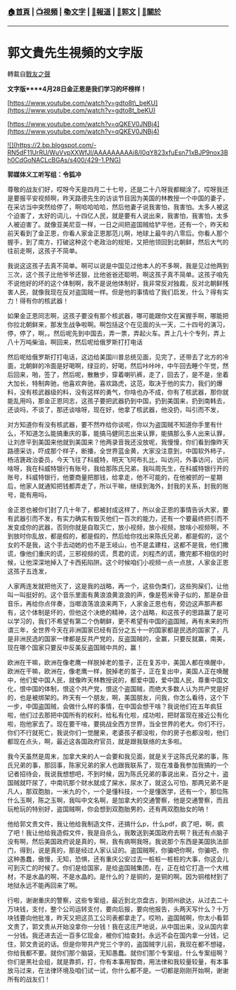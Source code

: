 ###  [:house:首頁](https://github.com/ourhimalayas/home) | [:tv:視頻](https://github.com/ourhimalayas/videos) | [:books:文字](https://github.com/ourhimalayas/txt) | [:newspaper:報道](https://github.com/ourhimalayas/news) | [:eagle:郭文](https://github.com/ourhimalayas/guomedia) | [:pray:關於](https://github.com/ourhimalayas/home/tree/master/about)
---
# 郭文貴先生視頻的文字版
轉載自[戰友之聲](http://littleantvoice.blogspot.com)

**文字版****4月28日金正恩是我们学习的坏榜样！**
  

[https://www.youtube.com/watch?v=gdto8t\_beKU](https://www.youtube.com/watch?v=gdto8t_beKU)
  

[https://www.youtube.com/watch?v=qQKEV0JNBj4](https://www.youtube.com/watch?v=qQKEV0JNBj4)



[!\[\](https://2.bp.blogspot.com/-RN5dF11UrRU/WuVvpXXWfJI/AAAAAAAAAi8/I0qY823xfuEsn71xBJP9nox3Bh0CdGoNACLcBGAs/s400/429-1.PNG)](https://2.bp.blogspot.com/-RN5dF11UrRU/WuVvpXXWfJI/AAAAAAAAAi8/I0qY823xfuEsn71xBJP9nox3Bh0CdGoNACLcBGAs/s1600/429-1.PNG)


  

**郭媒体义工听写组：令狐冲**
  

尊敬的战友们好，哎呀今天是四月二十七号，还是二十八呀我都糊涂了。哎呀我还是要报平安视频啊，昨天路德先生的访谈节目因为美国的林教授一个中国的妻子，在采访当中突然给停了，啊哈哈哈哈，然后他妻子说我害怕，我害怕。太多人被这个迫害了，太好的词儿，十四亿人民，就是要有人说出来，我害怕，我害怕，太多人被迫害了。就像亚美尼亚一样，一日之间把盗国贼给铲平他，还有一个，昨天和前天看到了金正恩，你看人家金正恩那范儿啊，地球上最牛的八零后。你看人那个握手，到了南方，打破这种这个老政治的规矩，又把他领回到北朝鲜，然后大气的往前走啊，这孩子不简单。
  

我说这这孩子去真不简单。啊可以说是中国见过他本人的不多啊，我是见过他两到三次，这个孩子比他爷爷还狠，比他爸爸还聪明，啊这孩子真不简单。这孩子咱先不说他好的坏的这个体制啊，我不是说他体制好，我非常反对独裁，反对北朝鲜残害人民，就像我现在反对盗国贼一样。但是他的事情给了我们启发，什么？得有实力！得有你的核武器！
  

如果金正恩同志啊，这孩子要没有那个核武器，哪可能跟你文在寅握手啊，哪能把你拉北朝鲜来，那发生战争啦啊。啊包括这个在见面的头一天，二十四号的演习，停，停了，啊，。然后呢先到中国去，弄一票，弄起火车。弄上几十个专列，弄上八十万吨柴油，啊回来，然后呢给俄罗斯打打电话
  

然后呢给俄罗斯打打电话，这边给美国川普总统见面，见完了，还带去了北方的冷面，北朝鲜的冷面是好喝啊，绿豆的，好喝，然后咔咔咔，中午回去睡个午觉，然后回来，啪，签了，然后呢，散散步，穿着喇叭裤，走了，回去了，是不是，坐着大加长，特制奔驰，他喜欢奔驰，喜欢路虎，这范，取决于他的实力，我们的爆料，没有核武器级的料，没有这样的勇气，你啥也办不成，你有了核武器，那你就能乱用吗，那金正恩同志，这孩子要把武器扔到中国，扔到美国来，扔到南韩去，还谈吗，不谈了，那还谈啥呀，现在好，他拿了核武器，他没扔，叫引而不发，

对方知道你有没有核武器，要不然咋给你谈呢，你以为盗国贼不知道你手里有什么，不知道怎么能搞重庆的事，能搞马健同志出来认罪，能搞那么多人出来认罪，让刘彦平到美国来他就到美国来？他两录音我还没放呢，我慢慢，你们看到像昨天路德采访，吓成那个样子，断播，全世界蓝金黄，大家没注意到，中国软外柿子，杨洁篪政治委员，今天飞往了科威特，明天飞阿布扎比，叫访问，外事访问，访问啥呀，我在科威特银行有账号，我给那陈氏兄弟，我叫周先生，在科威特银行开的账号，科威特银行，他要商量把那钱，给拿走，他不可能的，在他被抓的一星期后，他家人就通知把钱都弄走了，所以干嘛，继续到海外，封我的关系，封我的账号，能有用吗，
  


  

金正恩也被你们封了几十年了，都被封成这样了，所以金正恩的事情告诉大家，要有武器引而不发，有实力确实有毁灭他们一百次的能力，还有一个要最终把引而不发变成你的武器，否则你就是自取灭亡，放小视频，放小视频，放啥小视频啊，不到放时你乱放，都是假的，都是假的，然后给你找出来陈氏兄弟，都是假的，这个女的不是我，这个手去动她的也不是王岐山，也不是孟建柱，这都不是我，他们撒谎，像他们重庆的谎，三邪视频的谎，贯君的谎，刘程杰的谎，撒完都不相信的时候，让他深深地掉入了卡西拓陷阱。这个时候咱们小视频一点一点放，人家金正恩这孩子五连发，

人家两连发就把他灭了，这是我的战略，再一个，这些伪类们，这些狗屎们，让他叫一叫挺好的。这个音乐里面有黄浪浪黄浪浪的声，像是苞米骨子似的，那是杂音音乐，再给你点伴奏，当啷浪荡浪浪来两下，人家金正恩也有，旁边这声那声都有，这个体制是坏的，但他这个决绝的精神，这个战略，和这孩子的思路赢了是可以学习的，我们不希望有第二个伪朝鲜，更不希望有中国的盗国贼，再有未来的所谓三年，全世界今天在非洲国家已经有百分之五十一的国家都是民选的国家了，凡是非洲民选的国家一律都是反共产党的，反盗国贼的，全赢，只要反就赢，南美，现在哪个国家只要反中反美反盗国贼中共的，赢！
  

欧洲在干嘛，欧洲在像老鹰一样脱掉老的茧子，正在复苏中，美国人都在唤醒中，欧洲在干嘛，欧洲在，像老鹰一样，脱掉老的茧子，正在复出中，美国人正在唤醒中，他们爱中国人民，就像昨天林教授说的，都爱中国，爱中国人民，尊重中国文化，恨中国的体制，恨这个共产党，恨这个盗国贼，而绝大多数人认为共产党是好的，也是被绑架的。昨天有一个朋友，啊，美国朋友，问我，你怎么看待，这个下一步，中国盗国贼，会做什么样的事情，在中国会想干啥？我说他们在五年疯狂啦，他们过去那把中国所有的权利，给私有化啦，成功啦，把财富现在接近公有化啦，抱他家去了。现在要干啥，要挑战全西方世界，当全世界的老大。你们不行，你们不行就死亡，我说你们一觉醒来，老婆孩子都没啦，你的房子也都没啦，他们都现在点头，啊，最近这各国政府官员，就是跟我联络的太多啦。
  

我今天虽然是周末，加拿大来的人一会要和我见面，就是关于这陈氏兄弟的事，陈氏兄弟的事，那回事，陈家兄弟的家人也跟我联系了，现在准备我参加我搞的一个记者招待会，我说我想想吧，不到时候，因为陈氏兄弟的事说出来，百分之十，盗国贼就吓尿了，中南坑那个财水就成了屎水，尿水了，就这么可怕，那两兄弟不是凡人，那双胞胎，一米九的个，一个是懂科技，一个是懂医学，还有一个，那位陈什么玉啊，陈之玉啊，我叫中文名啊，是加拿大的交通警察，他是交通警察，而且玩枪玩的特别好，盗国贼啊，你会想到双胞胎男的，还有两双胞胎女的呐！
  
  

他给郭文贵文件，我让他给我制造文件，还搞什么p，什么pdf，疯了吧，啊，疯了吧！我让他给我造假文件，我是自杀么，我敢送到美国政府去啊？我还有点脑子没有啊，然后美国政府说是真的，啊，我有病啊我呀。我说那个东西是美国执法部门，得到，说是真的，那是经过人家认证的。盗国贼啊，你骗吧你啊，你骗吧，你这种愚蠢，傲慢，无知，恐惧，还有重庆公安过去一桩桩一桩桩的大事，你这会儿可到灭亡的时候了。你们是给国家，是给盗国贼集团，在，正在给它打造一个大棺材，不是水晶的啊，不是水晶的。是什么的？是铜的，是铜的啊。因为铜棺材到了地狱永远不能再回来了啊。

行啦，谢谢重庆的警察，这些专案组，最近到北京盘古，到郑州欲达，从过去二十万块钱，支付，整个公司运转支付，要向后报，要向他报告，头两天写什么？十万块钱要向他批准，昨天又把这员工公司表都拿走了。哎哟，盗国贼啊，你太小看郭文贵了，郭文贵从开始没拿你一分钱！我在这庄严地说，从中国出来，没从国内拿一分钱。我还进去近一百多亿现金，被你们给查封。永远不会在国内拿一分钱，记住，郭文贵说的话。但是你带共产党三个字的，盗国贼字儿前，我现在都不想碰，你给我都不要。就你们那个脑袋，无知愚蠢。就你们那个专案组，什么专案组啊？你们是黑社会组，就是靠抓，打，你有本事用智商，用法律和我较量较量，有本事放马过来，在法律环境及咱们试一试，你什么都不是。一切都是刚刚开始啊，谢谢所有的战友们！
  


<u></u><sub></sub><sup></sup><strike></strike>
